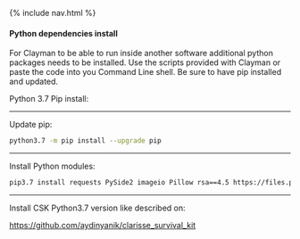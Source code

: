 {% include nav.html %}


#### Python dependencies install

For Clayman to be able to run inside another software additional python packages needs to be installed. 
Use the scripts provided with Clayman or paste the code into you Command Line shell. Be sure to have pip installed and updated.

Python 3.7 Pip install:


----
Update pip:

~~~bash
python3.7 -m pip install --upgrade pip
~~~


----
Install Python modules:

~~~bash
pip3.7 install requests PySide2 imageio Pillow rsa==4.5 https://files.pythonhosted.org/packages/46/be/4e6d6e89c3239108709bd4bcbe95777c715510023c8d394bdffebf4596fc/colorgram.py-1.2.0-py2.py3-none-any.whl
~~~



----
Install CSK Python3.7 version like described on:

https://github.com/aydinyanik/clarisse_survival_kit
